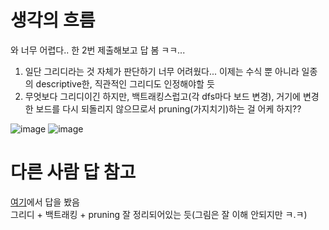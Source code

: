 # 생각의 흐름
와 너무 어렵다.. 한 2번 제출해보고 답 봄 ㅋㅋ...
1. 일단 그리디라는 것 자체가 판단하기 너무 어려웠다... 이제는 수식 뿐 아니라 일종의 descriptive한, 직관적인 그리디도 인정해야할 듯
2. 무엇보다 그리디이긴 하지만, 백트래킹스럽고(각 dfs마다 보드 변경), 거기에 변경한 보드를 다시 되돌리지 않으므로서 pruning(가지치기)하는 걸 어케 하지??

![image](https://github.com/user-attachments/assets/4d915d96-be05-4ac6-a45a-a8bb2d67282f)
![image](https://github.com/user-attachments/assets/881e52e6-98a3-4d44-b7f8-5d6455f972de)


# 다른 사람 답 참고
[여기](https://velog.io/@qwerty1434/%EB%B0%B1%EC%A4%80-3109%EB%B2%88-%EB%B9%B5%EC%A7%91)에서 답을 봤음<br>
그리디 + 백트래킹 + pruning 잘 정리되어있는 듯(그림은 잘 이해 안되지만 ㅋ.ㅋ)
